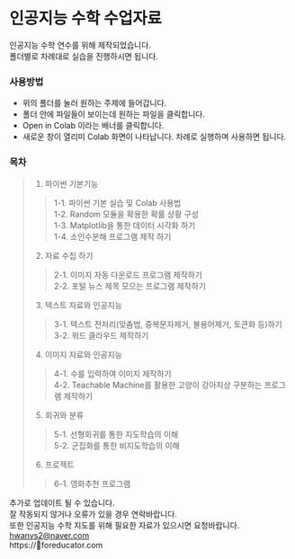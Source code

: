 # 인공지능 수학 수업자료
인공지능 수학 연수를 위해 제작되었습니다.  
폴더별로 차례대로 실습을 진행하시면 됩니다.  
### 사용방법
- 위의 폴더를 눌러 원하는 주제에 들어갑니다.
- 폴더 안에 파일들이 보이는데 원하는 파일을 클릭합니다.  
- Open in Colab 이라는 배너를 클릭합니다.
- 새로운 창이 열리미 Colab 화면이 나타납니다. 차례로 실행하며 사용하면 됩니다.

### 목차 
> 1. 파이썬 기본기능
> > 1-1. 파이썬 기본 실습 및 Colab 사용법  
> > 1-2. Random 모듈을 확용한 확률 상황 구성   
> > 1-3. Matplotlib을 통한 데이터 시각화 하기  
> > 1-4. 소인수분해 프로그램 제작 하기  
> 2. 자료 수집 하기  
> > 2-1. 이미지 자동 다운로드 프로그램 제작하기  
> > 2-2. 포털 뉴스 제목 모으는 프로그램 제작하기  
> 3. 텍스트 자료와 인공지능
> > 3-1. 텍스트 전처리(맞춤법, 중복문자제거, 불용어제거, 토큰화 등)하기  
> > 3-2. 워드 클라우드 제작하기  
> 4. 이미지 자료와 인공지능  
> > 4-1. 수를 입력하여 이미지 제작하기  
> > 4-2. Teachable Machine를 활용한 고양이 강아지상 구분하는 프로그램 제작하기
> 5. 회귀와 분류
> > 5-1. 선형회귀를 통한 지도학습의 이해  
> > 5-2. 군집화를 통한 비지도학습의 이해
> 6. 프로젝트
> > 6-1. 영화추천 프로그램
   
추가로 업데이트 될 수 있습니다.    
잘 작동되지 않거나 오류가 있을 경우 연락바랍니다.  
또한 인공지능 수학 지도를 위해 필요한 자료가 있으시면 요청바랍니다.  
hwanys2@naver.com  
https://foreducator.com
 
